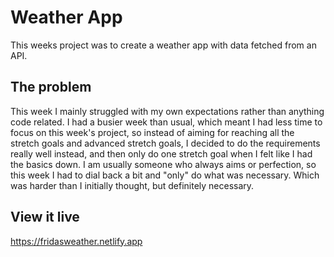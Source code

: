 # Weather App

This weeks project was to create a weather app with data fetched from an API. 

## The problem

This week I mainly struggled with my own expectations rather than anything code related. I had a busier week than usual, which meant I had less time to focus on this week's project, so instead of aiming for reaching all the stretch goals and advanced stretch goals, I decided to do the requirements really well instead, and then only do one stretch goal when I felt like I had the basics down. I am usually someone who always aims or perfection, so this week I had to dial back a bit and "only" do what was necessary. Which was harder than I initially thought, but definitely necessary.

## View it live

https://fridasweather.netlify.app
